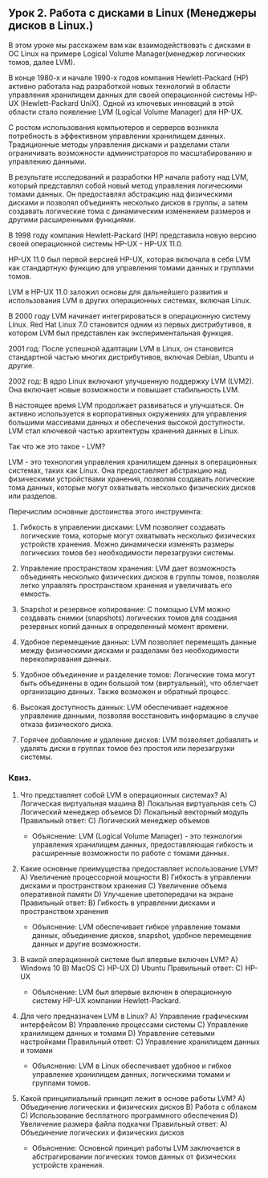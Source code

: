 ## Урок 2. Работа с дисками в Linux (Менеджеры дисков в Linux.)

В этом уроке мы расскажем вам как взаимодействовать с дисками в ОС Linux на примере Logical Volume Manager(менеджер логических томов, далее LVM).

В конце 1980-х и начале 1990-х годов компания Hewlett-Packard (HP) активно работала над разработкой новых технологий в области управления хранилищем данных для своей операционной системы HP-UX (Hewlett-Packard UniX). Одной из ключевых инноваций в этой области стало появление LVM (Logical Volume Manager) для HP-UX.

 С ростом использования компьютеров и серверов возникла потребность в эффективном управлении хранилищем данных. Традиционные методы управления дисками и разделами стали ограничивать возможности администраторов по масштабированию и управлению данными.

В результате исследований и разработки HP начала работу над LVM, который представлял собой новый метод управления логическими томами данных. Он предоставлял абстракцию над физическими дисками и позволял объединять несколько дисков в группы, а затем создавать логические тома с динамическим изменением размеров и другими расширенными функциями.

В 1998 году компания Hewlett-Packard (HP) представила новую версию своей операционной системы HP-UX - HP-UX 11.0. 

HP-UX 11.0 был первой версией HP-UX, которая включала в себя LVM как стандартную функцию для управления томами данных и группами томов. 

 LVM в HP-UX 11.0 заложил основы для дальнейшего развития и использования LVM в других операционных системах, включая Linux.

В 2000 году LVM начинает интегрироваться в операционную систему Linux. Red Hat Linux 7.0 становится одним из первых дистрибутивов, в котором LVM был представлен как экспериментальная функция.

2001 год: После успешной адаптации LVM в Linux, он становится стандартной частью многих дистрибутивов, включая Debian, Ubuntu и другие.

2002 год: В ядро Linux включают улучшенную поддержку LVM (LVM2). Она включает новые возможности и повышает стабильность LVM.
  
В настоящее время LVM продолжает развиваться и улучшаться. Он активно используется в корпоративных окружениях для управления большими массивами данных и обеспечения высокой доступности. LVM стал ключевой частью архитектуры хранения данных в Linux.

Так что же это такое - LVM?

LVM  - это технология управления хранилищем данных в операционных системах, таких как Linux. Она предоставляет абстракцию над физическими устройствами хранения, позволяя создавать
логические тома данных, которые могут охватывать несколько физических дисков или разделов.

Перечислим основные достоинства этого инструмента:

1. Гибкость в управлении дисками: LVM позволяет создавать логические тома, которые могут охватывать несколько физических устройств хранения. Можно динамически изменять размеры логических томов без необходимости перезагрузки системы.

2. Управление пространством хранения: LVM дает возможность объединять несколько физических дисков в группы томов, позволяя легко управлять пространством хранения и увеличивать его емкость.

3. Snapshot и резервное копирование: С помощью LVM можно создавать снимки (snapshots) логических томов для создания резервных копий данных в определенный момент времени.

4. Удобное перемещение данных: LVM позволяет перемещать данные между физическими дисками и разделами без необходимости перекопирования данных.

5. Удобное объединение и разделение томов: Логические тома могут быть объединены в один большой том (виртуальный), что облегчает организацию данных. Также возможен и обратный процесс.

6. Высокая доступность данных: LVM обеспечивает надежное управление данными, позволяя восстановить информацию в случае отказа физического диска.

7. Горячее добавление и удаление дисков: LVM позволяет добавлять и удалять диски в группах томов без простоя или перезагрузки системы.


### Квиз.

1. Что представляет собой LVM в операционных системах?
   A) Логическая виртуальная машина
   B) Локальная виртуальная сеть
   C) Логический менеджер объемов
   D) Локальный векторный модуль
   Правильный ответ: C) Логический менеджер объемов
   - Объяснение: LVM (Logical Volume Manager) - это технология управления хранилищем данных, предоставляющая гибкость и расширенные возможности по работе с томами данных.

2. Какие основные преимущества предоставляет использование LVM?
   A) Увеличение процессорной мощности
   B) Гибкость в управлении дисками и пространством хранения
   C) Увеличение объема оперативной памяти
   D) Улучшение цветопередачи на экране
   Правильный ответ: B) Гибкость в управлении дисками и пространством хранения
   - Объяснение: LVM обеспечивает гибкое управление томами данных, объединение дисков, snapshot, удобное перемещение данных и другие возможности.

3. В какой операционной системе был впервые включен LVM?
   A) Windows 10
   B) MacOS
   C) HP-UX
   D) Ubuntu
   Правильный ответ: C) HP-UX
   - Объяснение: LVM был впервые включен в операционную систему HP-UX компании Hewlett-Packard.

4. Для чего предназначен LVM в Linux?
   A) Управление графическим интерфейсом
   B) Управление процессами системы
   C) Управление хранилищем данных и томами
   D) Управление сетевыми настройками
   Правильный ответ: C) Управление хранилищем данных и томами
   - Объяснение: LVM в Linux обеспечивает удобное и гибкое управление хранилищем данных, логическими томами и группами томов.

5. Какой принципиальный принцип лежит в основе работы LVM?
   A) Объединение логических и физических дисков
   B) Работа с облаком
   C) Использование бесплатного программного обеспечения
   D) Увеличение размера файла подкачки
   Правильный ответ: A) Объединение логических и физических дисков
   - Объяснение: Основной принцип работы LVM заключается в абстрагировании логических томов данных от физических устройств хранения.
